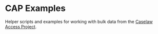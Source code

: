 # CAP Examples

Helper scripts and examples for working with bulk data from the
[Caselaw Access Project](https://case.law.harvard.edu).

